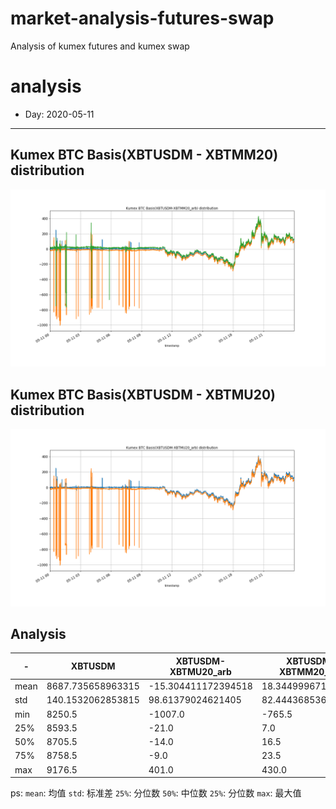 # market-analysis-futures-swap
Analysis of kumex futures and kumex swap

# analysis
* Day: 2020-05-11
---
## Kumex BTC Basis(XBTUSDM - XBTMM20) distribution
![](./files/2020-05-11/swap_futures_2.png)

## Kumex BTC Basis(XBTUSDM - XBTMU20) distribution
![](./files/2020-05-11/swap_futures_1.png)

## Analysis
-|XBTUSDM|XBTUSDM-XBTMU20_arb|XBTUSDM-XBTMM20_arb
---|---|---|---
mean | 8687.735658963315 | -15.304411172394518 | 18.344999671206754
std | 140.1532062853815 | 98.61379024621405 | 82.44436853697951
min | 8250.5 | -1007.0 | -765.5
25% | 8593.5 | -21.0 | 7.0
50% | 8705.5 | -14.0 | 16.5
75% | 8758.5 | -9.0 | 23.5
max | 9176.5 | 401.0 | 430.0

ps: 
`mean`: 均值
`std`: 标准差
`25%`: 分位数
`50%`: 中位数
`25%`: 分位数
`max`: 最大值